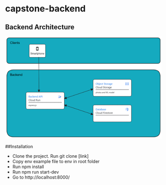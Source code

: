 ﻿# capstone-backend
## Backend Architecture
![Alt text](app/image/CloudArch.png?raw=true "Cloud Architecture")

##Installation
- Clone the project. Run git clone [link]
- Copy env example file to env in root folder
- Run npm install
- Run npm run start-dev
- Go to http://localhost:8000/
